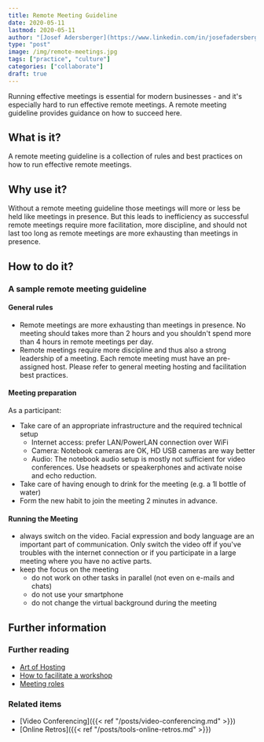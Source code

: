 ```yaml
---
title: Remote Meeting Guideline
date: 2020-05-11
lastmod: 2020-05-11
author: "[Josef Adersberger](https://www.linkedin.com/in/josefadersberger)"
type: "post"
image: /img/remote-meetings.jpg
tags: ["practice", "culture"]
categories: ["collaborate"]
draft: true
---
```


Running effective meetings is essential for modern businesses - and it's especially hard to run effective 
remote meetings. A remote meeting guideline provides guidance on how to succeed here.

<!--more-->

## What is it?

A remote meeting guideline is a collection of rules and best practices on how to run effective remote meetings.

## Why use it?

Without a remote meeting guideline those meetings will more or less be held like meetings in presence. But this leads to inefficiency as successful remote meetings require more facilitation, more discipline, and should not last too long as remote meetings are more exhausting than meetings in presence.

## How to do it?

### A sample remote meeting guideline

#### General rules
 * Remote meetings are more exhausting than meetings in presence. No meeting should takes more than 2 hours and you shouldn't spend more than 4 hours in remote meetings per day.  
 * Remote meetings require more discipline and thus also a strong leadership of a meeting. Each remote meeting must have an pre-assigned host. Please refer to general meeting hosting and facilitation best practices.

#### Meeting preparation

As a participant:
 * Take care of an appropriate infrastructure and the required technical setup
    * Internet access: prefer LAN/PowerLAN connection over WiFi 
    * Camera: Notebook cameras are OK, HD USB cameras are way better
    * Audio: The notebook audio setup is mostly not sufficient for video conferences. Use headsets or speakerphones and activate noise and echo reduction.
 * Take care of having enough to drink for the meeting (e.g. a 1l bottle of water)
 * Form the new habit to join the meeting 2 minutes in advance. 

<!-- 
As a host:
 * Sorge dafür, dass jedem Teilnehmer eine Agenda und ein Einwahllink vorliegt (z.B. durch die Kalendereinladung).
Wähle bewusst den Teilnehmerkreis aus und halte ihn möglichst gering. Zwei Vorschläge dazu:
   * "No Spectators": Mehr Meinungen in einem Meeting zu haben ist zwar keine schlechte Einstellung, aber du wirst damit wahrscheinlich feststellen, dass die meisten Teilnehmer nur als Zuschauer anwesend sind. Diese Leute liefern für das Meeting keinen Nutzen und werden von ihrer Arbeit abgehalten. Aus diesem Grund empfiehlt es sich, Meetings auf 5 bis 9 Personen zu beschränken. Bei dieser Größe wird es genug Platz geben, um unterschiedliche Meinungen am Tisch zu haben, und es wird auch klein genug sein, um keine Zuschauer zu haben.
   * "Befreit Teilnehmer vom Meeting": Fragt am Anfang des Meetings ein Frage: Gibt es Teilnehme, die der Meinung sind im Meeting nicht anwesend sein zu müssen, oder andere wichtige und dringende Tätigkeiten haben? Melden sich Teilnehmer, ermutigt diese das Meeting zu verlassen und informiert sie später über die Ergebnisse (z.B. über das Protokoll). Bedenkt bitte immer, dass eine Teilnahme an gefühlt unwichtigen Besprechungen weder sinnvoll noch effektiv ist.
 * Legt eine Agenda fest und plant ausreichend Pausen ein. Haltet euch beim Meeting an diese geplante Struktur und weicht nur im Notfall davon ab. Denn z.B. planen die Teilnehmer in den Pause kurze Telefonate ein, die sie dann nicht einhalten können. Plant bei längeren Terminen (z.B. Workshops) auch gemeinsame Pausen ein (Video- und Mikro bleiben an) für Small Talk, Netzwerken und Aufbau sozialer Nähe ein. Das Hilft beim "wir sind ein Team" Gedanken und übergreifenden Team Building (QAware → Kunde, QAware → Partner, QAware → QAware).
 * Bei der Vorbereitung muss sich der Moderator die Frage stellen, was funktioniert bei Präsenzmeetings ganz gut, bei Remote Meetings aber weniger. Darauf müsst ihr reagieren und Antworten haben. Beispiele hierzu sind:
 * Definiert klare Regeln "wer dran" ist. Bei kleinen Gruppen ist das einfacher und funktionier meistens auch ungesteuert. Bei größeren Gruppen (>5) macht es oft Sinn, dass der Moderator die Teilnehmer direkt anspricht. Reden erst nach Aufforderung. 
 * Wenn Interaktivität der Teilnehmer gefordert ist, ist schriftlicher Input oft schneller und einfacher in der Gruppe zu verarbeiten. Denn dann ist paralleler Input, ohne die "nur einer spricht" Regel zu brechen, möglich. Beispiele: 
   * Themensammlung am Anfang des Termins: Einfach ein GSheet (oder ähnliches) an alle Teilnehmer verteilen. Dann können alle Teilnehmer gleichzeitig Themen in die Liste eintragen.
   * Team-Retro: Wenn die Pinnwand aus dem Präsenzmeetings fehlt, kann man auf ein Retro-Tool (s.u.) wechseln.
   * Timer: Ist die Zeit in einem Meeting kritisch, dann im Hintergrund (oder per Screenshare für alle sichtbar) einen Online-Timer laufen lassen (z.B. AgilePokerClock, Online Time Timer)
   * Gemeinsames Zeichnen: Digitale Whitebords (s.u.)
 * Wähle für dein Meeting die richtigen Tools aus und bereite diese vor:
   * Wie werden die Ergebnisse und Action Items des Meetings dokumentiert (Google Drive, Powerpoint, Confluence, Mindmeister, JIRA, ...)?
   * Brauchen wir ein digitales Whiteboard (Zoom, Jamboard, Miro)?
   * Brauchen wir Breakout-Sessions? Diese können in Zoom on-the-fly erstellt werden. Bei anderen Video Conferencing Tools ist es besser, wenn schon vorab mehrere Sessions angelegt und die Einwahldaten vorab an alle Teilnehmer verschickt werden.
   * Macht ein Retro-Tool (z.B. TeamRetro) Sinn?
   * Wie behalte ich die Zeit im Auge? Brauche ich einen Online Timer (s.o.) oder einen physischen Timer (Smartphone, TimeTimer, Uhr)
 -->
   
#### Running the Meeting
 * always switch on the video. Facial expression and body language are an important part of communication. Only switch the video off if you've troubles with the internet connection or if you participate in a large meeting where you have no active parts.
 * keep the focus on the meeting
    * do not work on other tasks in parallel (not even on e-mails and chats)
    * do not use your smartphone 
    * do not change the virtual background during the meeting
<!--
 * Es spricht immer nur genau eine Person. Definiert klare Regeln "wer dran" ist. Bei kleinen Gruppen ist das einfacher und funktioniert oft auch ungesteuert. Bei größeren Gruppen (>5) macht es Sinn, dass der Moderator die Teilnehmer direkt anspricht: Reden erst nach Aufforderung. Nutzt hierzu z.B. die "Hand heben" Funktion in Zoom (Doku).
 * Wer nicht spricht, stellt sein Mikrophone auf mute.
 * Macht regelmäßig Pausen (alle 45 - 60 Minuten mindestens 5 Minuten Pause oder nach 1,5h 15min Pause) und kommt pünktlich zurück.
 * Nehmt die Rolle des Moderators wahr:
    * Achtet auf die Einhaltung der geplanten Agenda.
    * Moderiert jeden einzelnen Agendapunkt an. Stellt das Thema, die Ziele und das geplante Vorgehen zu Beginn jedes Themenblocks vor.
    * Fasst am Ende eines Agendapunkts die Ergebnisse, offenen Punkte und weiteren Aufgaben kurz zusammen und dokumentiert alles (s.u.)
 * Dokumentiert alle Ergebnisse:
    * Fasst die Ergebnisse in Protokollen oder Präsentationen zusammen. Legt sie an einem zentralen Ort für alle Teilnehmer ab.
    * Dokumentiert alle TODOs: Was? Wer? Bis Wann? 
-->

## Further information

### Further reading
 * [Art of Hosting](https://www.artofhosting.org/what-is-aoh/methods)
 * [How to facilitate a workshop](https://www.howspace.com/resources/how-to-facilitate-a-workshop)
 * [Meeting roles](https://www.conferencecalling.com/blog/meeting-roles) 

### Related items
 * [Video Conferencing]({{< ref "/posts/video-conferencing.md" >}})
 * [Online Retros]({{< ref "/posts/tools-online-retros.md" >}})
